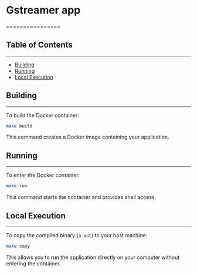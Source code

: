 # Gstreamer app
================

## Table of Contents
-----------------

* [Building](#building)
* [Running](#running)
* [Local Execution](#local-execution)

## Building
--------

To build the Docker container:
```bash
make build
```
This command creates a Docker image containing your application.

## Running
-------

To enter the Docker container:
```bash
make run
```
This command starts the container and provides shell access.

## Local Execution
--------------

To copy the compiled binary (`a.out`) to your host machine:
```bash
make copy
```
This allows you to run the application directly on your computer without entering the container.